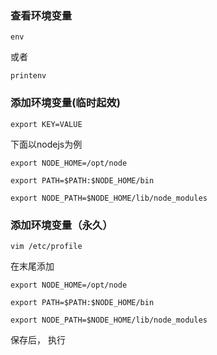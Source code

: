 ### 查看环境变量
```shell
env
```
或者 
```shell
printenv
```

### 添加环境变量(临时起效)
```shell
export KEY=VALUE
```
下面以nodejs为例
```shell
export NODE_HOME=/opt/node

export PATH=$PATH:$NODE_HOME/bin 

export NODE_PATH=$NODE_HOME/lib/node_modules
```

### 添加环境变量（永久）
```shell
vim /etc/profile
```
在末尾添加
```
export NODE_HOME=/opt/node

export PATH=$PATH:$NODE_HOME/bin 

export NODE_PATH=$NODE_HOME/lib/node_modules

```
保存后， 执行
